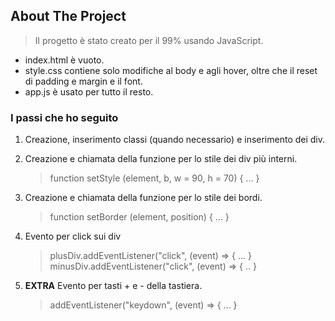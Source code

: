 ## About The Project
> Il progetto è stato creato per il 99% usando JavaScript.

- index.html è vuoto.
- style.css contiene solo modifiche al body e agli hover, oltre che il reset di padding e margin e il font.
- app.js è usato per tutto il resto.

### I passi che ho seguito
1. Creazione, inserimento classi (quando necessario) e inserimento dei div.

2. Creazione e chiamata della funzione per lo stile dei div più interni.
    > function setStyle (element, b, w = 90, h = 70) { ... }

3. Creazione e chiamata della funzione per lo stile dei bordi.
    > function setBorder (element, position) { ... }

4. Evento per click sui div
    > plusDiv.addEventListener("click", (event) => { ... }
    > minusDiv.addEventListener("click", (event) => { .. }

5. **EXTRA** Evento per tasti + e - della tastiera.
    > addEventListener("keydown", (event) => { ... }